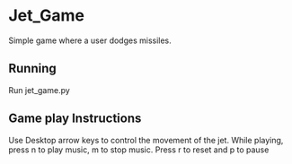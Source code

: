 # Jet_Game

Simple game where a user dodges missiles.

## Running
Run jet_game.py

## Game play Instructions
Use Desktop arrow keys to control the movement of the jet.
While playing, press n to play music, m to stop music.
Press r to reset and p to pause
